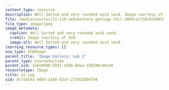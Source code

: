 ```yaml
---
content_type: resource
description: Well Sorted and very rounded ooid sand. Image courtesy of OCW.
file: /media/courses/12-110-sedimentary-geology-fall-2004/dcf10c9140b5a18982af273921656794_22.jpg
file_type: image/jpeg
image_metadata:
  caption: Well Sorted and very rounded ooid sand.
  credit: Image courtesy of OCW.
  image-alt: Well Sorted and very rounded ooid sand.
learning_resource_types: []
ocw_type: OCWImage
parent_title: 'Image Gallery: Lab 2'
parent_type: CourseSection
parent_uid: 1e6e9890-5931-e35b-0daa-156596c40ce6
resourcetype: Image
title: 22.jpg
uid: dcf10c91-40b5-a189-82af-273921656794
---
```

